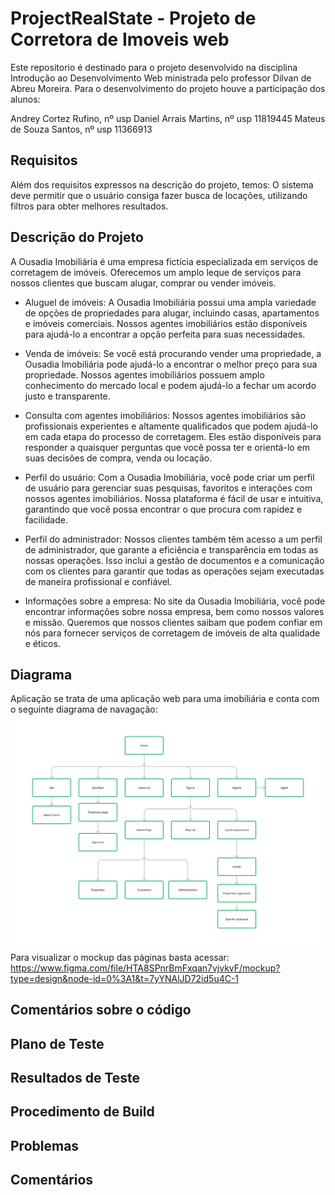 # ProjectRealState - Projeto de Corretora de Imoveis web

Este repositorio é destinado para o projeto desenvolvido na disciplina Introdução ao Desenvolvimento Web ministrada pelo professor Dilvan de Abreu Moreira. Para o desenvolvimento do projeto houve a participação dos alunos:

Andrey Cortez Rufino, nº usp
Daniel Arrais Martins, nº usp 11819445
Mateus de Souza Santos, nº usp 11366913

## Requisitos

Além dos requisitos expressos na descrição do projeto, temos:
O sistema deve permitir que o usuário consiga fazer busca de locações, utilizando filtros para obter melhores resultados.

## Descrição do Projeto
A Ousadia Imobiliária é uma empresa fictícia especializada em serviços de corretagem de imóveis. Oferecemos um amplo leque de serviços para nossos clientes que buscam alugar, comprar ou vender imóveis.
+ Aluguel de imóveis: A Ousadia Imobiliária possui uma ampla variedade de opções de propriedades para alugar, incluindo casas, apartamentos e imóveis comerciais. Nossos agentes imobiliários estão disponíveis para ajudá-lo a encontrar a opção perfeita para suas necessidades.

+ Venda de imóveis: Se você está procurando vender uma propriedade, a Ousadia Imobiliária pode ajudá-lo a encontrar o melhor preço para sua propriedade. Nossos agentes imobiliários possuem amplo conhecimento do mercado local e podem ajudá-lo a fechar um acordo justo e transparente.

+ Consulta com agentes imobiliários: Nossos agentes imobiliários são profissionais experientes e altamente qualificados que podem ajudá-lo em cada etapa do processo de corretagem. Eles estão disponíveis para responder a quaisquer perguntas que você possa ter e orientá-lo em suas decisões de compra, venda ou locação.

+ Perfil do usuário: Com a Ousadia Imobiliária, você pode criar um perfil de usuário para gerenciar suas pesquisas, favoritos e interações com nossos agentes imobiliários. Nossa plataforma é fácil de usar e intuitiva, garantindo que você possa encontrar o que procura com rapidez e facilidade.

+ Perfil do administrador: Nossos clientes também têm acesso a um perfil de administrador, que garante a eficiência e transparência em todas as nossas operações. Isso inclui a gestão de documentos e a comunicação com os clientes para garantir que todas as operações sejam executadas de maneira profissional e confiável.

+ Informações sobre a empresa: No site da Ousadia Imobiliária, você pode encontrar informações sobre nossa empresa, bem como nossos valores e missão. Queremos que nossos clientes saibam que podem confiar em nós para fornecer serviços de corretagem de imóveis de alta qualidade e éticos.
    
## Diagrama    
Aplicação se trata de uma aplicação web para uma imobiliária e conta com o seguinte diagrama de navagação:
![diagrama de navegação](Navigation.png)
Para visualizar o mockup das páginas basta acessar: https://www.figma.com/file/HTA8SPnrBmFxqan7vjvkvF/mockup?type=design&node-id=0%3A1&t=7yYNAlJD72id5u4C-1 

## Comentários sobre o código

## Plano de Teste

## Resultados de Teste

## Procedimento de Build

## Problemas 

## Comentários
